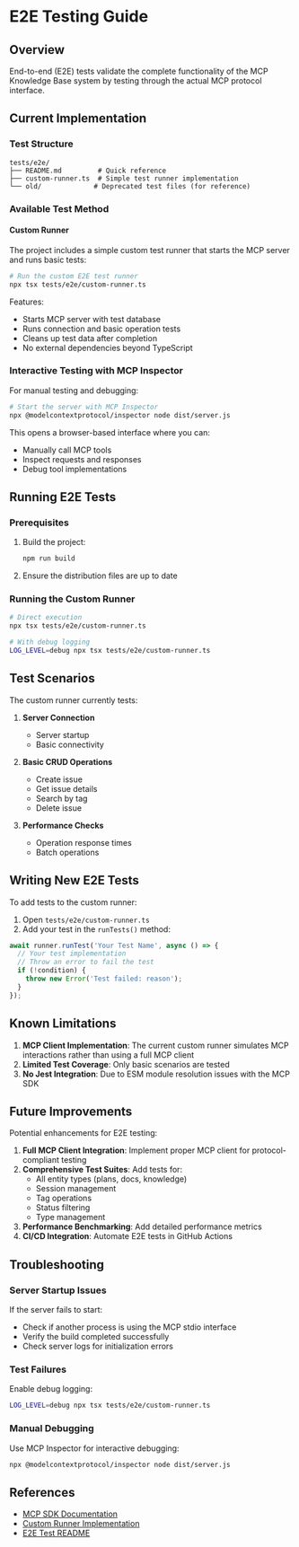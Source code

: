# E2E Testing Guide

## Overview

End-to-end (E2E) tests validate the complete functionality of the MCP Knowledge Base system by testing through the actual MCP protocol interface.

## Current Implementation

### Test Structure

```
tests/e2e/
├── README.md         # Quick reference
├── custom-runner.ts  # Simple test runner implementation
└── old/             # Deprecated test files (for reference)
```

### Available Test Method

#### Custom Runner

The project includes a simple custom test runner that starts the MCP server and runs basic tests:

```bash
# Run the custom E2E test runner
npx tsx tests/e2e/custom-runner.ts
```

Features:
- Starts MCP server with test database
- Runs connection and basic operation tests
- Cleans up test data after completion
- No external dependencies beyond TypeScript

### Interactive Testing with MCP Inspector

For manual testing and debugging:

```bash
# Start the server with MCP Inspector
npx @modelcontextprotocol/inspector node dist/server.js
```

This opens a browser-based interface where you can:
- Manually call MCP tools
- Inspect requests and responses
- Debug tool implementations

## Running E2E Tests

### Prerequisites

1. Build the project:
   ```bash
   npm run build
   ```

2. Ensure the distribution files are up to date

### Running the Custom Runner

```bash
# Direct execution
npx tsx tests/e2e/custom-runner.ts

# With debug logging
LOG_LEVEL=debug npx tsx tests/e2e/custom-runner.ts
```

## Test Scenarios

The custom runner currently tests:

1. **Server Connection**
   - Server startup
   - Basic connectivity

2. **Basic CRUD Operations**
   - Create issue
   - Get issue details
   - Search by tag
   - Delete issue

3. **Performance Checks**
   - Operation response times
   - Batch operations

## Writing New E2E Tests

To add tests to the custom runner:

1. Open `tests/e2e/custom-runner.ts`
2. Add your test in the `runTests()` method:

```typescript
await runner.runTest('Your Test Name', async () => {
  // Your test implementation
  // Throw an error to fail the test
  if (!condition) {
    throw new Error('Test failed: reason');
  }
});
```

## Known Limitations

1. **MCP Client Implementation**: The current custom runner simulates MCP interactions rather than using a full MCP client
2. **Limited Test Coverage**: Only basic scenarios are tested
3. **No Jest Integration**: Due to ESM module resolution issues with the MCP SDK

## Future Improvements

Potential enhancements for E2E testing:

1. **Full MCP Client Integration**: Implement proper MCP client for protocol-compliant testing
2. **Comprehensive Test Suites**: Add tests for:
   - All entity types (plans, docs, knowledge)
   - Session management
   - Tag operations
   - Status filtering
   - Type management
3. **Performance Benchmarking**: Add detailed performance metrics
4. **CI/CD Integration**: Automate E2E tests in GitHub Actions

## Troubleshooting

### Server Startup Issues

If the server fails to start:
- Check if another process is using the MCP stdio interface
- Verify the build completed successfully
- Check server logs for initialization errors

### Test Failures

Enable debug logging:
```bash
LOG_LEVEL=debug npx tsx tests/e2e/custom-runner.ts
```

### Manual Debugging

Use MCP Inspector for interactive debugging:
```bash
npx @modelcontextprotocol/inspector node dist/server.js
```

## References

- [MCP SDK Documentation](https://github.com/modelcontextprotocol/sdk)
- [Custom Runner Implementation](../tests/e2e/custom-runner.ts)
- [E2E Test README](../tests/e2e/README.md)
